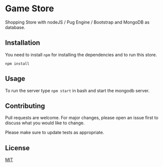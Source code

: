 # Game Store

Shopping Store with nodeJS / Pug Engine / Bootstrap and MongoDB as database.

## Installation

You need to install ```npm``` for installing the dependencies and to run this store.

```
npm install
```

## Usage

To run the server type ```npm start``` in bash and start the mongodb server.

## Contributing
Pull requests are welcome. For major changes, please open an issue first to discuss what you would like to change.

Please make sure to update tests as appropriate.

## License
[MIT](https://choosealicense.com/licenses/mit/)